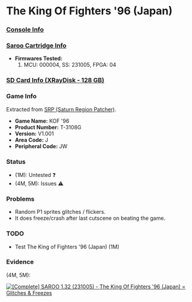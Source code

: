 # The King Of Fighters '96 (Japan)

### [Console Info](../../../../../Info/Consoles/VA13/README.md)

### [Saroo Cartridge Info](../../../../../Info/Cartridges/RetroGameParadiseStore/1.32F/README.md)

- <b>Firmwares Tested:</b>
  1. MCU: 000004, SS: 231005, FPGA: 04

### [SD Card Info (XRayDisk - 128 GB)](../../../../../Info/SdCards/XRayDisk/128GB/fat32/README.md)

### Game Info

Extracted from [SRP (Saturn Region Patcher)](https://segaxtreme.net/resources/saturn-region-patcher.81/download).

- <b>Game Name:</b> KOF '96
- <b>Product Number:</b> T-3108G
- <b>Version:</b> V1.001
- <b>Area Code:</b> J
- <b>Peripheral Code:</b> JW

### Status

- (1M): Untested :question:
- (4M, 5M): Issues :warning:

### Problems

- Random P1 sprites glitches / flickers.
- It does freeze/crash after last cutscene on beating the game.

### TODO

- Test The King of Fighters '96 (Japan) (1M)

### Evidence

(4M, 5M):

[![[Complete] SAROO 1.32 (231005) - The King Of Fighters '96 (Japan) = Glitches & Freezes](https://img.youtube.com/vi/uXkwCQ9OlQU/0.jpg)](https://www.youtube.com/watch?v=uXkwCQ9OlQU)
